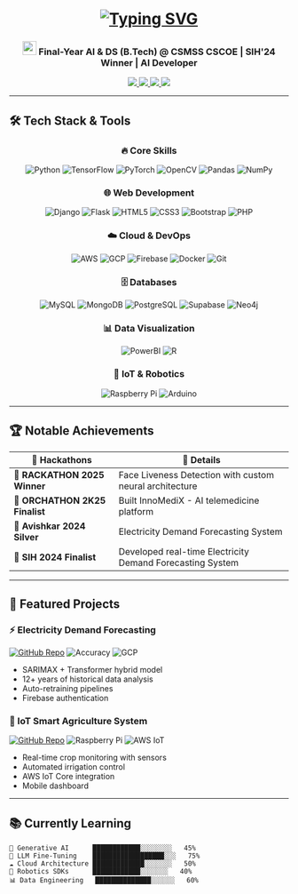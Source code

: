 <h1 align="center"> 
  <a href="https://git.io/typing-svg">
    <img src="https://readme-typing-svg.demolab.com?font=Fira+Code&pause=1000&color=22D3EE&center=true&vCenter=true&width=500&lines=Hi+%F0%9F%91%8B%2C+I'm+Rupesh+Bharambe;AI+%26+Data+Science+Engineer;ML+%7C+CV+%7C+Generative+AI+Enthusiast;IoT+%7C+Robotics+%7C+Cloud+Developer" alt="Typing SVG" />
  </a>
</h1>

<h3 align="center">
  <img src="https://media.giphy.com/media/hvRJCLFzcasrR4ia7z/giphy.gif" width="25px"> 
  Final-Year AI & DS (B.Tech) @ CSMSS CSCOE | SIH'24 Winner | AI Developer
</h3>

<p align="center">
  <a href="https://github.com/rupeshbharambe24?tab=repositories">
    <img src="https://img.shields.io/badge/Projects-15+-22D3EE?style=flat&logo=github">
  </a>
  <a href="https://www.linkedin.com/in/rupesh-bharambe-056a12257/">
    <img src="https://img.shields.io/badge/LinkedIn-Connect-0A66C2?style=flat&logo=linkedin">
  </a>
  <a href="https://discord.com/users/1284519829427978240">
    <img src="https://img.shields.io/badge/Discord-7289DA?style=flat&logo=discord&logoColor=white">
  </a>
  <a href="mailto:rupeshbharambe2004@gmail.com">
    <img src="https://img.shields.io/badge/Email-Me-EA4335?style=flat&logo=gmail">
  </a>
</p>

---

## 🛠️ Tech Stack & Tools

<div align="center">
  
### 🔥 Core Skills
![Python](https://img.shields.io/badge/-Python-3776AB?style=flat&logo=python&logoColor=white)
![TensorFlow](https://img.shields.io/badge/-TensorFlow-FF6F00?style=flat&logo=tensorflow)
![PyTorch](https://img.shields.io/badge/-PyTorch-EE4C2C?style=flat&logo=pytorch)
![OpenCV](https://img.shields.io/badge/-OpenCV-5C3EE8?style=flat&logo=opencv)
![Pandas](https://img.shields.io/badge/-Pandas-150458?style=flat&logo=pandas)
![NumPy](https://img.shields.io/badge/-NumPy-013243?style=flat&logo=numpy)

### 🌐 Web Development
![Django](https://img.shields.io/badge/-Django-092E20?style=flat&logo=django)
![Flask](https://img.shields.io/badge/-Flask-000000?style=flat&logo=flask)
![HTML5](https://img.shields.io/badge/-HTML5-E34F26?style=flat&logo=html5&logoColor=white)
![CSS3](https://img.shields.io/badge/-CSS3-1572B6?style=flat&logo=css3)
![Bootstrap](https://img.shields.io/badge/-Bootstrap-7952B3?style=flat&logo=bootstrap)
![PHP](https://img.shields.io/badge/-PHP-777BB4?style=flat&logo=php)

### ☁️ Cloud & DevOps
![AWS](https://img.shields.io/badge/-AWS-232F3E?style=flat&logo=amazon-aws)
![GCP](https://img.shields.io/badge/-Google_Cloud-4285F4?style=flat&logo=google-cloud)
![Firebase](https://img.shields.io/badge/-Firebase-FFCA28?style=flat&logo=firebase&logoColor=black)
![Docker](https://img.shields.io/badge/-Docker-2496ED?style=flat&logo=docker)
![Git](https://img.shields.io/badge/-Git-F05032?style=flat&logo=git)

### 🗄️ Databases
![MySQL](https://img.shields.io/badge/-MySQL-4479A1?style=flat&logo=mysql&logoColor=white)
![MongoDB](https://img.shields.io/badge/-MongoDB-47A248?style=flat&logo=mongodb&logoColor=white)
![PostgreSQL](https://img.shields.io/badge/-PostgreSQL-4169E1?style=flat&logo=postgresql)
![Supabase](https://img.shields.io/badge/-Supabase-3ECF8E?style=flat&logo=supabase)
![Neo4j](https://img.shields.io/badge/-Neo4j-008CC1?style=flat&logo=neo4j)

### 📊 Data Visualization
![PowerBI](https://img.shields.io/badge/-PowerBI-F2C811?style=flat&logo=powerbi)
![R](https://img.shields.io/badge/-R-276DC3?style=flat&logo=r&logoColor=white)

### 🤖 IoT & Robotics
![Raspberry Pi](https://img.shields.io/badge/-Raspberry%20Pi-C51A4A?style=flat&logo=raspberry-pi)
![Arduino](https://img.shields.io/badge/-Arduino-00979D?style=flat&logo=arduino&logoColor=white)

</div>

---

## 🏆 Notable Achievements

<div align="center">

| 🏅 **Hackathons** | 📌 **Details** |
|-------------------|----------------|
| 🥇 **RACKATHON 2025 Winner** | Face Liveness Detection with custom neural architecture |
| 🥉 **ORCHATHON 2K25 Finalist** | Built InnoMediX - AI telemedicine platform |
| 🥈 **Avishkar 2024 Silver** | Electricity Demand Forecasting System |
| 🚀 **SIH 2024 Finalist** | Developed real-time Electricity Demand Forecasting System |

</div>

---

## 🌟 Featured Projects

### ⚡ Electricity Demand Forecasting
[![GitHub Repo](https://img.shields.io/badge/View_Repo-181717?style=for-the-badge&logo=github)](https://github.com/rupeshbharambe24/Electricity-Demand-Forecasting)
![Accuracy](https://img.shields.io/badge/Accuracy-98%25-brightgreen)
![GCP](https://img.shields.io/badge/Deployed_on-GCP-blue)

- SARIMAX + Transformer hybrid model
- 12+ years of historical data analysis
- Auto-retraining pipelines
- Firebase authentication

### 🤖 IoT Smart Agriculture System
[![GitHub Repo](https://img.shields.io/badge/View_Repo-181717?style=for-the-badge&logo=github)](https://github.com/rupeshbharambe24/IoT-Agri-System)
![Raspberry Pi](https://img.shields.io/badge/Hardware-Raspberry%20Pi-red)
![AWS IoT](https://img.shields.io/badge/Cloud-AWS%20IoT-orange)

- Real-time crop monitoring with sensors
- Automated irrigation control
- AWS IoT Core integration
- Mobile dashboard

---

## 📚 Currently Learning

```text
🌱 Generative AI      ████████████░░░░░░░░   45% 
🚀 LLM Fine-Tuning    ██████████████████░░░   75%
☁️ Cloud Architecture █████████████░░░░░░░   50%
🤖 Robotics SDKs      ████████████░░░░░░░   40%
📊 Data Engineering   ██████████████░░░░░░   60%
